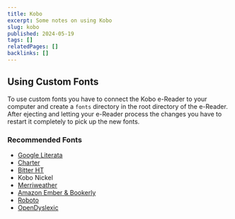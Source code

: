```yaml
---
title: Kobo
excerpt: Some notes on using Kobo
slug: kobo
published: 2024-05-19
tags: []
relatedPages: []
backlinks: []
---
```

## Using Custom Fonts

To use custom fonts you have to connect the Kobo e-Reader to your computer and create a `fonts` directory in the root directory of the e-Reader. After ejecting and letting your e-Reader process the changes you have to restart it completely to pick up the new fonts.

### Recommended Fonts

- [Google Literata](http://goodereader.com/blog/uploads/files/fonts/Literata.zip)
- [Charter](https://fontesk.com/charter-typeface/)
- [Bitter HT](https://www.huertatipografica.com/en/fonts/bitter-ht)
- Kobo Nickel
- [Merriweather](https://fonts.google.com/specimen/Merriweather)
- [Amazon Ember & Bookerly](https://goodereader.com/blog/uploads/files/fonts/Ember-bookerly.zip)
- [Roboto](https://fonts.google.com/specimen/Roboto)
- [OpenDyslexic](https://opendyslexic.org)

